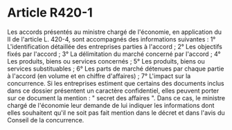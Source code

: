 # Article R420-1

Les accords présentés au ministre chargé de l'économie, en application du II de l'article L. 420-4, sont accompagnés des informations suivantes :   1° L'identification détaillée des entreprises parties à l'accord ;   2° Les objectifs fixés par l'accord ;   3° La délimitation du marché concerné par l'accord ;   4° Les produits, biens ou services concernés ;   5° Les produits, biens ou services substituables ;   6° Les parts de marché détenues par chaque partie à l'accord (en volume et en chiffre d'affaires) ;   7° L'impact sur la concurrence.   Si les entreprises estiment que certains des documents inclus dans ce dossier présentent un caractère confidentiel, elles peuvent porter sur ce document la mention : " secret des affaires ". Dans ce cas, le ministre chargé de l'économie leur demande de lui indiquer les informations dont elles souhaitent qu'il ne soit pas fait mention dans le décret et dans l'avis du Conseil de la concurrence.